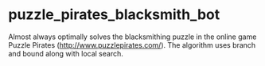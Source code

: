 puzzle_pirates_blacksmith_bot
=============================

Almost always optimally solves the blacksmithing puzzle in the online game Puzzle Pirates (http://www.puzzlepirates.com/). The algorithm uses branch and bound along with local search.
